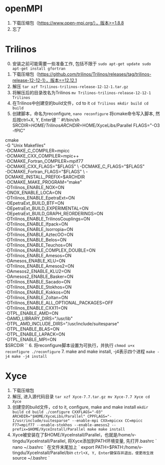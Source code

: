 # openMPI
1. 下载压缩包（https://www.open-mpi.org/），版本>=1.8.8
2. 忘了

# Trilinos
0. 安装之前可能需要一些准备工作, 包括不限于
`
sudo apt-get update
sudo apt-get install gfortran
`
1. 下载压缩包（https://github.com/trilinos/Trilinos/releases/tag/trilinos-release-12-12-1），版本==12.12.1
2. 解压
`
tar xzf Trilinos-trilinos-release-12-12-1.tar.gz
`
3. 将解压后的目录改名为Trilinos
`
mv Trilinos-trilinos-release-12-12-1 Trilinos
`
4. 在Trilinos中创建空的build文件，cd to it
`
cd Trilinos
mkdir build
cd build
`
5. 创建脚本，命名为reconfigure, 
`
nano reconfigure
`
将cmake命令写入脚本, 然后按ctrl+X, Y, Enter键
``
#!/bin/sh
SRCDIR=$HOME/Trilinos
ARCHDIR=$HOME/XyceLibs/Parallel
FLAGS="-O3 -fPIC"

cmake \
-G "Unix Makefiles" \
-DCMAKE_C_COMPILER=mpicc \
-DCMAKE_CXX_COMPILER=mpic++ \
-DCMAKE_Fortran_COMPILER=mpif77 \
-DCMAKE_CXX_FLAGS="$FLAGS" \
-DCMAKE_C_FLAGS="$FLAGS" \
-DCMAKE_Fortran_FLAGS="$FLAGS" \
-DCMAKE_INSTALL_PREFIX=$ARCHDIR \
-DCMAKE_MAKE_PROGRAM="make" \
-DTrilinos_ENABLE_NOX=ON \
-DNOX_ENABLE_LOCA=ON \
-DTrilinos_ENABLE_EpetraExt=ON \
-DEpetraExt_BUILD_BTF=ON \
-DEpetraExt_BUILD_EXPERIMENTAL=ON \
-DEpetraExt_BUILD_GRAPH_REORDERINGS=ON \
-DTrilinos_ENABLE_TrilinosCouplings=ON \
-DTrilinos_ENABLE_Ifpack=ON \
-DTrilinos_ENABLE_Isorropia=ON \
-DTrilinos_ENABLE_AztecOO=ON \
-DTrilinos_ENABLE_Belos=ON \
-DTrilinos_ENABLE_Teuchos=ON \
-DTrilinos_ENABLE_COMPLEX_DOUBLE=ON \
-DTrilinos_ENABLE_Amesos=ON \
-DAmesos_ENABLE_KLU=ON \
-DTrilinos_ENABLE_Amesos2=ON \
-DAmesos2_ENABLE_KLU2=ON \
-DAmesos2_ENABLE_Basker=ON \
-DTrilinos_ENABLE_Sacado=ON \
-DTrilinos_ENABLE_Stokhos=ON \
-DTrilinos_ENABLE_Kokkos=ON \
-DTrilinos_ENABLE_Zoltan=ON \
-DTrilinos_ENABLE_ALL_OPTIONAL_PACKAGES=OFF \
-DTrilinos_ENABLE_CXX11=ON \
-DTPL_ENABLE_AMD=ON \
-DAMD_LIBRARY_DIRS="/usr/lib" \
-DTPL_AMD_INCLUDE_DIRS="/usr/include/suitesparse" \
-DTPL_ENABLE_BLAS=ON \
-DTPL_ENABLE_LAPACK=ON \
-DTPL_ENABLE_MPI=ON \
$SRCDIR
``
6. 将reconfigure脚本设置为可执行，并执行
`
chmod u+x reconfigure
./reconfigure
`
7. make and make install, -j4表示四个进程
`
make -j4
make -j4 install
`

# Xyce
1. 下载压缩包
2. 解压, 进入源代码目录
`
tar xzf Xyce-7.7.tar.gz
mv Xyce-7.7 Xyce
cd Xyce
`
3. 创建空的build文件，cd to it, configure, make and make install
``
mkdir build
cd build
./configure CXXFLAGS="-O3" ARCHDIR="$HOME/XyceLibs/Parallel" CPPFLAGS="-I/usr/include/suitesparse" --enable-mpi CXX=mpicxx CC=mpicc F77=mpif77 --enable-stokhos --enable-amesos2 --prefix=$HOME/XyceInstall/Parallel
make
make install
``
4. Xyce被安装在了$HOME/XyceInstall/Parallel，也就是/home/v-tingdu/XyceInstall/Parallel, 将Xyce添加到PATH环境变量, 先打开.bashrc
`
nano ~/.bashrc
`
在文件末尾加上
`
export PATH=$PATH:/home/v-tingdu/XyceInstall/Parallel/bin
`
ctrl+X, Y, Enter键保存并退出，使更改生效
`
source ~/.bashrc
`
